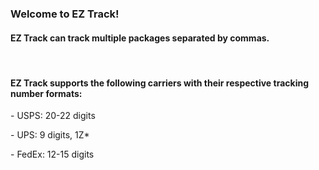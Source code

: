 <h3>Welcome to EZ Track!</h3>

<h4>EZ Track can track multiple packages separated by commas.</h4>
<br>
<h4>EZ Track supports the following carriers with their respective tracking number formats:</h4>

<p>- USPS: 20-22 digits</p>
<p>- UPS: 9 digits, 1Z*</p>
<p>- FedEx: 12-15 digits</p>
